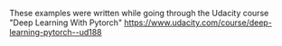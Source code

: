 These examples were written while going through the Udacity course "Deep Learning With Pytorch" https://www.udacity.com/course/deep-learning-pytorch--ud188 